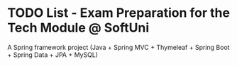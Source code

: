 TODO List - Exam Preparation for the Tech Module @ SoftUni
==========================================================

A Spring framework project (Java + Spring MVC + Thymeleaf + Spring Boot + Spring Data + JPA + MySQL)
